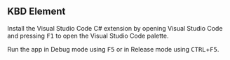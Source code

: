 ## KBD Element

Install the Visual Studio Code C# extension by opening Visual Studio Code and pressing <kbd>F1</kbd> to open the Visual Studio Code palette.

Run the app in Debug mode using <kbd>F5</kbd> or in Release mode using <kbd>CTRL</kbd>+<kbd>F5</kbd>.
